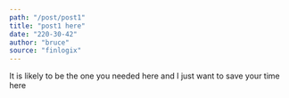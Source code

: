 ```yaml
---
path: "/post/post1"
title: "post1 here"
date: "220-30-42"
author: "bruce"
source: "finlogix"
---
```


It is likely to be the one you needed here and I just want to save your time here